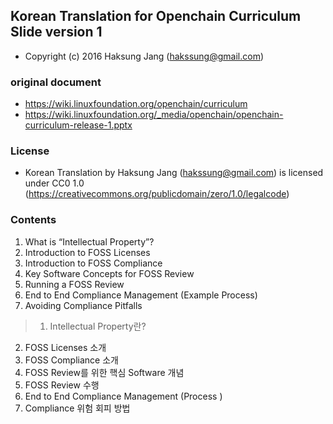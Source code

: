 ## Korean Translation for Openchain Curriculum Slide version 1
- Copyright (c) 2016 Haksung Jang (hakssung@gmail.com)

### original document
- https://wiki.linuxfoundation.org/openchain/curriculum
- https://wiki.linuxfoundation.org/_media/openchain/openchain-curriculum-release-1.pptx

### License
- Korean Translation by Haksung Jang (hakssung@gmail.com) is licensed under CC0 1.0 (https://creativecommons.org/publicdomain/zero/1.0/legalcode)

### Contents
1. What is “Intellectual Property”?
2. Introduction to FOSS Licenses
3. Introduction to FOSS Compliance
4. Key Software Concepts for FOSS Review
5. Running a FOSS Review
6. End to End Compliance Management (Example Process)
7. Avoiding Compliance Pitfalls

>1. Intellectual Property란?
2. FOSS Licenses 소개
3. FOSS Compliance 소개
4. FOSS Review를 위한 핵심 Software 개념
5. FOSS Review 수행
6. End to End Compliance Management (Process )
7. Compliance 위험 회피 방법
